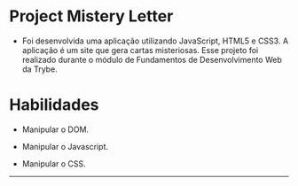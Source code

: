 # Project Mistery Letter

- Foi desenvolvida uma aplicação utilizando JavaScript, HTML5 e CSS3. A aplicação é um site que gera cartas misteriosas. Esse projeto foi realizado durante o módulo de Fundamentos de Desenvolvimento Web da Trybe.


# Habilidades

- Manipular o DOM.

- Manipular o Javascript.

- Manipular o CSS.

---
